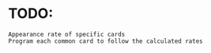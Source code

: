 # TODO: 
    Appearance rate of specific cards
    Program each common card to follow the calculated rates